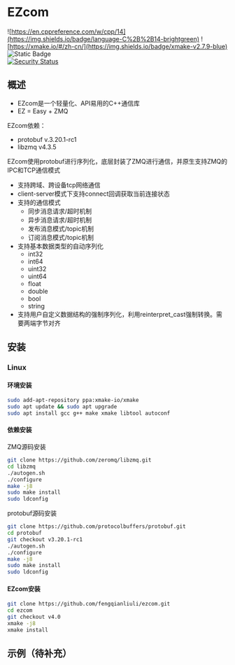 # EZcom
![https://en.cppreference.com/w/cpp/14](https://img.shields.io/badge/language-C%2B%2B14-brightgreen)
![https://xmake.io/#/zh-cn/](https://img.shields.io/badge/xmake-v2.7.9-blue)
![Static Badge](https://img.shields.io/badge/license-Apache2.0-yellow?link=https%3A%2F%2Fxmake.io%2F%23%2Fzh-cn%2F)
<br>
[![Security Status](https://www.murphysec.com/platform3/v31/badge/1718826540375785472.svg)](https://www.murphysec.com/console/report/1718826540220596224/1718826540375785472)

## 概述

- EZcom是一个轻量化、API易用的C++通信库
- EZ = Easy + ZMQ

EZcom依赖：
  - protobuf v.3.20.1-rc1
  - libzmq v4.3.5

EZcom使用protobuf进行序列化，底层封装了ZMQ进行通信，并原生支持ZMQ的IPC和TCP通信模式
- 支持跨域、跨设备tcp网络通信
- client-server模式下支持connect回调获取当前连接状态
- 支持的通信模式
  - 同步消息请求/超时机制
  - 异步消息请求/超时机制
  - 发布消息模式/topic机制
  - 订阅消息模式/topic机制
- 支持基本数据类型的自动序列化
  - int32
  - int64
  - uint32
  - uint64
  - float
  - double
  - bool
  - string
- 支持用户自定义数据结构的强制序列化，利用reinterpret_cast强制转换。需要两端字节对齐

## 安装
### Linux
#### 环境安装

```bash
sudo add-apt-repository ppa:xmake-io/xmake
sudo apt update && sudo apt upgrade
sudo apt install gcc g++ make xmake libtool autoconf
```

#### 依赖安装

ZMQ源码安装
```bash
git clone https://github.com/zeromq/libzmq.git
cd libzmq
./autogen.sh
./configure
make -j8
sudo make install
sudo ldconfig
```

protobuf源码安装
```bash
git clone https://github.com/protocolbuffers/protobuf.git
cd protobuf
git checkout v3.20.1-rc1
./autogen.sh
./configure
make -j8
sudo make install
sudo ldconfig
```

#### EZcom安装

```bash
git clone https://github.com/fengqianliuli/ezcom.git
cd ezcom
git checkout v4.0
xmake -j8
xmake install
```

## 示例（待补充）


